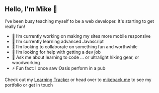 ## Hello, I'm Mike 👋
I've been busy teaching myself to be a web developer. It's starting to get really fun!<br>

- 🔭 I’m currently working on making my sites more mobile responsive
- 🌱 I’m currently learning advanced Javascript
- 👯 I’m looking to collaborate on something fun and worthwhile
- 🤔 I’m looking for help with getting a dev job
- 💬 Ask me about learning to code ... or ultralight hiking gear, or woodworking
- ⚡ Fun fact: I once saw Oasis perform in a pub

Check out my [Learning Tracker][tracker] or head over to [mikeback.me][website] to see my portfolio or get in touch

[tracker]: https://github.com/MakeItBack/Learning-Tracker
[website]: https://www.mikeback.me
